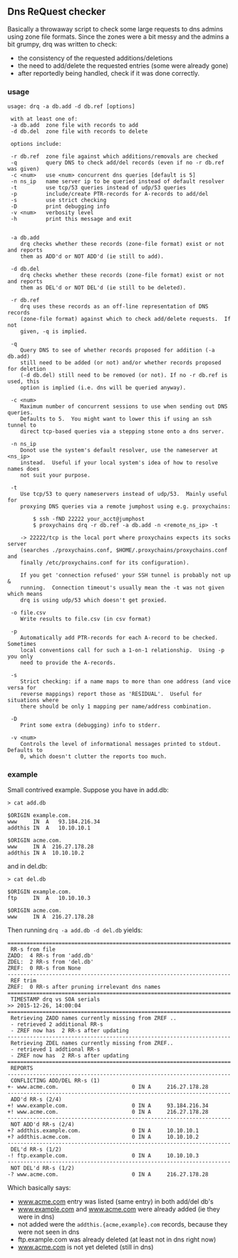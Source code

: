 ## Dns ReQuest checker

Basically a throwaway script to check some large requests to dns admins using
zone file formats.  Since the zones were a bit messy and the admins a bit
grumpy, drq was written to check:

- the consistency of the requested additions/deletions 
- the need to add/delete the requested entries (some were already gone)
- after reportedly being handled, check if it was done correctly.

### usage

```
usage: drq -a db.add -d db.ref [options]

 with at least one of:
 -a db.add  zone file with records to add
 -d db.del  zone file with records to delete

 options include:

 -r db.ref  zone file against which additions/removals are checked
 -q         query DNS to check add/del records (even if no -r db.ref was given)
 -c <num>   use <num> concurrent dns queries [default is 5]
 -n ns_ip   name server ip to be queried instead of default resolver
 -t         use tcp/53 queries instead of udp/53 queries
 -p         include/create PTR-records for A-records to add/del
 -s         use strict checking
 -D         print debugging info
 -v <num>   verbosity level
 -h         print this message and exit


 -a db.add
    drq checks whether these records (zone-file format) exist or not and reports
    them as ADD'd or NOT ADD'd (ie still to add).

 -d db.del
    drq checks whether these records (zone-file format) exist or not and reports
    them as DEL'd or NOT DEL'd (ie still to be deleted).

 -r db.ref
    drq uses these records as an off-line representation of DNS records
    (zone-file format) against which to check add/delete requests.  If not
    given, -q is implied.

 -q
    Query DNS to see of whether records proposed for addition (-a db.add)
    still need to be added (or not) and/or whether records proposed for deletion
    (-d db.del) still need to be removed (or not). If no -r db.ref is used, this
    option is implied (i.e. dns will be queried anyway).

 -c <num>
    Maximum number of concurrent sessions to use when sending out DNS queries.
    Defaults to 5.  You might want to lower this if using an ssh tunnel to
    direct tcp-based queries via a stepping stone onto a dns server.

 -n ns_ip
    Donot use the system's default resolver, use the nameserver at <ns_ip>
    instead.  Useful if your local system's idea of how to resolve names does
    not suit your purpose.

 -t
    Use tcp/53 to query nameservers instead of udp/53.  Mainly useful for
    proxying DNS queries via a remote jumphost using e.g. proxychains:

        $ ssh -fND 22222 your_acct@jumphost
        $ proxychains drq -r db.ref -a db.add -n <remote_ns_ip> -t

    -> 22222/tcp is the local port where proxychains expects its socks server
    (searches ./proxychains.conf, $HOME/.proxychains/proxychains.conf and
    finally /etc/proxychains.conf for its configuration).

    If you get 'connection refused' your SSH tunnel is probably not up &
    running.  Connection timeout's usually mean the -t was not given which means
    drq is using udp/53 which doesn't get proxied.

 -o file.csv
    Write results to file.csv (in csv format)

 -p
    Automatically add PTR-records for each A-record to be checked.  Sometimes
    local conventions call for such a 1-on-1 relationship.  Using -p you only
    need to provide the A-records.

 -s
    Strict checking: if a name maps to more than one address (and vice versa for
    reverse mappings) report those as 'RESIDUAL'.  Useful for situations where
    there should be only 1 mapping per name/address combination.

 -D
    Print some extra (debugging) info to stderr.

 -v <num>
    Controls the level of informational messages printed to stdout.  Defaults to
    0, which doesn't clutter the reports too much.
```

### example

Small contrived example.  Suppose you have in add.db:

```
> cat add.db

$ORIGIN example.com.
www     IN  A   93.184.216.34
addthis IN  A   10.10.10.1

$ORIGIN acme.com.
www     IN A  216.27.178.28
addthis IN A  10.10.10.2
```

and in del.db:

```
> cat del.db

$ORIGIN example.com.
ftp     IN  A   10.10.10.3

$ORIGIN acme.com.
www     IN A  216.27.178.28
```

Then running `drq -a add.db -d del.db` yields:

```
======================================================================
 RR-s from file
ZADD:  4 RR-s from 'add.db'
ZDEL:  2 RR-s from 'del.db'
ZREF:  0 RR-s from None
----------------------------------------------------------------------
 REF trim
ZREF:  0 RR-s after pruning irrelevant dns names
======================================================================
 TIMESTAMP drq vs SOA serials
>> 2015-12-26, 14:00:04
======================================================================
 Retrieving ZADD names currently missing from ZREF ..
 - retrieved 2 additional RR-s
 - ZREF now has  2 RR-s after updating
----------------------------------------------------------------------
 Retrieving ZDEL names currently missing from ZREF..
 - retrieved 1 addtional RR-s
 - ZREF now has  2 RR-s after updating
======================================================================
 REPORTS
----------------------------------------------------------------------
 CONFLICTING ADD/DEL RR-s (1)
+- www.acme.com.                       0 IN A     216.27.178.28
----------------------------------------------------------------------
 ADD'd RR-s (2/4)
+! www.example.com.                    0 IN A     93.184.216.34
+! www.acme.com.                       0 IN A     216.27.178.28
----------------------------------------------------------------------
 NOT ADD'd RR-s (2/4)
+? addthis.example.com.                0 IN A     10.10.10.1
+? addthis.acme.com.                   0 IN A     10.10.10.2
----------------------------------------------------------------------
 DEL'd RR-s (1/2)
-! ftp.example.com.                    0 IN A     10.10.10.3
----------------------------------------------------------------------
 NOT DEL'd RR-s (1/2)
-? www.acme.com.                       0 IN A     216.27.178.28
```

Which basically says:

- www.acme.com entry was listed (same entry) in both add/del db's
- www.example.com and www.acme.com were already added (ie they were in dns)
- not added were the `addthis.{acme,example}.com` records, because they were
  not seen in dns
- ftp.example.com was already deleted (at least not in dns right now)
- www.acme.com is not yet deleted (still in dns)

